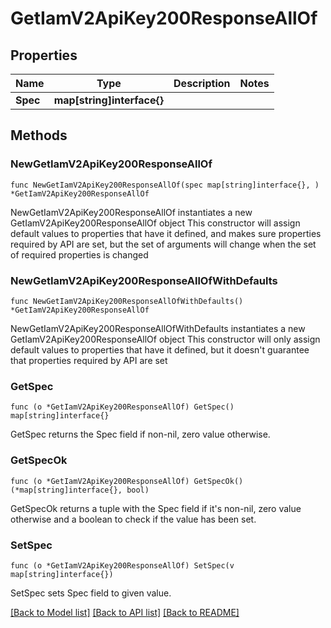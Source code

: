 # GetIamV2ApiKey200ResponseAllOf

## Properties

Name | Type | Description | Notes
------------ | ------------- | ------------- | -------------
**Spec** | **map[string]interface{}** |  | 

## Methods

### NewGetIamV2ApiKey200ResponseAllOf

`func NewGetIamV2ApiKey200ResponseAllOf(spec map[string]interface{}, ) *GetIamV2ApiKey200ResponseAllOf`

NewGetIamV2ApiKey200ResponseAllOf instantiates a new GetIamV2ApiKey200ResponseAllOf object
This constructor will assign default values to properties that have it defined,
and makes sure properties required by API are set, but the set of arguments
will change when the set of required properties is changed

### NewGetIamV2ApiKey200ResponseAllOfWithDefaults

`func NewGetIamV2ApiKey200ResponseAllOfWithDefaults() *GetIamV2ApiKey200ResponseAllOf`

NewGetIamV2ApiKey200ResponseAllOfWithDefaults instantiates a new GetIamV2ApiKey200ResponseAllOf object
This constructor will only assign default values to properties that have it defined,
but it doesn't guarantee that properties required by API are set

### GetSpec

`func (o *GetIamV2ApiKey200ResponseAllOf) GetSpec() map[string]interface{}`

GetSpec returns the Spec field if non-nil, zero value otherwise.

### GetSpecOk

`func (o *GetIamV2ApiKey200ResponseAllOf) GetSpecOk() (*map[string]interface{}, bool)`

GetSpecOk returns a tuple with the Spec field if it's non-nil, zero value otherwise
and a boolean to check if the value has been set.

### SetSpec

`func (o *GetIamV2ApiKey200ResponseAllOf) SetSpec(v map[string]interface{})`

SetSpec sets Spec field to given value.



[[Back to Model list]](../README.md#documentation-for-models) [[Back to API list]](../README.md#documentation-for-api-endpoints) [[Back to README]](../README.md)


